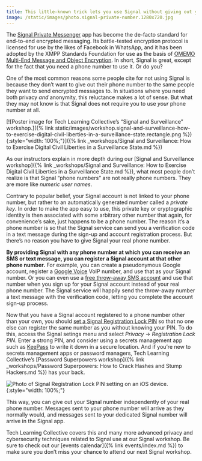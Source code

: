 ```yaml
---
title: This little-known trick lets you use Signal without giving out your phone number
image: /static/images/photo.signal-private-number.1280x720.jpg
---
```


The [Signal Private Messenger](https://signal.org/) app has become the de-facto standard for end-to-end encrypted messaging. Its battle-tested encryption protocol is licensed for use by the likes of Facebook in WhatsApp, and it has been adopted by the XMPP Standards Foundation for use as the basis of [OMEMO Multi-End Message and Object Encryption](https://conversations.im/omemo/). In short, Signal is great, except for the fact that you need a phone number to use it. Or do you?

One of the most common reasons some people cite for not using Signal is because they don&rsquo;t want to give out their phone number to the same people they want to send encrypted messages to. In situations where you need both privacy *and* anonymity, this reluctance makes a lot of sense. But what they may not know is that Signal does not require you to use *your* phone number at all.

[![Poster image for Tech Learning Collective&rsquo;s &ldquo;Signal and Surveillance&rdquo; workshop.]({% link static/images/workshop.signal-and-surveillance-how-to-exercise-digital-civil-liberties-in-a-surveillance-state.rectangle.png %}){:style="width: 100%;"}]({% link _workshops/Signal and Surveillance: How to Exercise Digital Civil Liberties in a Surveillance State.md %})

As our instructors explain in more depth during our [Signal and Surveillance workshop]({% link _workshops/Signal and Surveillance: How to Exercise Digital Civil Liberties in a Surveillance State.md %}), what most people don&rsquo;t realize is that Signal &ldquo;phone numbers&rdquo; are not really phone numbers. They are more like *numeric user names*.

Contrary to popular belief, your Signal account is not linked to your phone number, but rather to an automatically generated number called a *private key*. In order to make the app easy to use, this private key or cryptographic identity is then associated with some arbitrary other number that again, for convenience&rsquo;s sake, just happens to be a phone number. The reason it&rsquo;s a phone number is so that the Signal service can send you a verification code in a text message during the sign-up and account registration process. But there&rsquo;s no reason you have to give Signal your real phone number.

**By providing Signal with any phone number at which you can receive an SMS or text message, you can register a Signal account at that other phone number.** For example, you can create a pseudonymous Google account, register a [Google Voice](https://www.google.com/voice) VoIP number, and use that as your Signal number. Or you can even use a [free throw-away SMS account](https://github.com/AnarchoTechNYC/meta/wiki/Disposable-SMS-services) and use that number when you sign up for your Signal account instead of your real phone number. The Signal service will happily send the throw-away number a text message with the verification code, letting you complete the account sign-up process.

Now that you have a Signal account registered to a phone number other than your own, you should [set a Signal Registration Lock PIN](https://support.signal.org/hc/en-us/articles/360007059792-Registration-Lock) so that no one else can register the same number as you without knowing your PIN. To do this, access the Signal setings menu and select *Privacy* &rarr; *Registration Lock PIN*. Enter a strong PIN, and consider using a secrets management app such as [KeePass](https://keepass.info/) to write it down in a secure location. And if you&rsquo;re new to secrets management apps or password managers, Tech Learning Collective&rsquo;s [Password Superpowers workshop]({% link _workshops/Password Superpowers: How to Crack Hashes and Stump Hackers.md %}) has your back.

![Photo of Signal Registration Lock PIN setting on an iOS device.](https://support.signal.org/hc/article_attachments/360008169991/registration_lock.jpg){:style="width: 100%;"}

This way, you can give out your Signal number independently of your real phone number. Messages sent to your phone number will arrive as they normally would, and messages sent to your dedicated Signal number will arrive in the Signal app.

Tech Learning Collective covers this and many more advanced privacy and cybersecurity techniques related to Signal use at our Signal workshop. Be sure to check out our [events calendar]({% link events/index.md %}) to make sure you don&rsquo;t miss your chance to attend our next Signal workshop.
